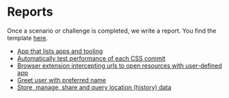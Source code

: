 # Reports

Once a scenario or challenge is completed, we write a report.
You find the template [here](template.md).

- [App that lists apps and tooling](./app-that-lists-apps-and-tooling.md)
- [Automatically test performance of each CSS commit](./automatically-test-performance-of-each-css-commit.md)
- [Browser extension intercepting urls to open resources with user-defined app](./browser-extension-intercepting-urls-to-open-resources-with-user-defined-app.md)
- [Greet user with preferred name](./greet-user-with-their-preferred-name.md)
- [Store, manage, share and query location (history) data](./store-manage-share-and-query-location-history-data.md)
